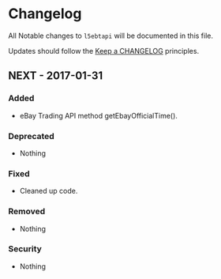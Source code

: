 # Changelog

All Notable changes to `l5ebtapi` will be documented in this file.

Updates should follow the [Keep a CHANGELOG](http://keepachangelog.com/) principles.

## NEXT - 2017-01-31

### Added
- eBay Trading API method getEbayOfficialTime().

### Deprecated
- Nothing

### Fixed
- Cleaned up code.

### Removed
- Nothing

### Security
- Nothing
